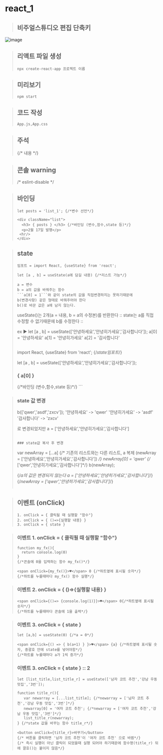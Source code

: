 # react_1
> ## 비주얼스튜디오 편집 단축키
![image](https://user-images.githubusercontent.com/75229868/110595718-b88f4380-81c1-11eb-81b9-de2be4c1345f.png)

> ## 리액트 파일 생성
>```npx create-react-app 프로젝트 이름```
    
> ## 미리보기
>```npm start```

> ## 코드 작성
>```App.js,App.css```

> ## 주석
> {/* 내용 */}

> ## 콘솔 warning 
> /* eslint-disable */

> ## 바인딩
>``` 
> let posts = 'list_1'; {/*변수 선언*/}
> 
><div className="list">
>   <h3> { posts } </h3> {/*바인딩 (변수,함수,state 등)*/}
>   <p>2월 17일 발행</p>
>  <hr/>
></div>
>```

> ## state
> ```
>임포트 = import React, {useState} from 'react'; 
>
> let [a , b] = useState(a에 담길 내용) {/*리스트 가능*/}    
> 
> a = 변수    
> b = a의 값을 바꿔주는 함수
>```a[0] = 1```와 같이 state의 값을 직접변경하지는 못하기때문에
>b(변경사항) 같은 형태로 바꿔주어야 한다
>b()로 바꾼 값은 a에 남지 않는다.
>```
> 
> useState()는 2개(a = 내용, b = a의 수정본)를 반환한다
>:: state는 a를 직접 수정할 수 없기때문에 b를 수정한다 ::    
> 
> ex ▶ let [a , b] = useState(['안녕하세요','안녕히가세요','감사합니다']);
> a[0] = '안녕하세요'
> a[1] = '안녕히가세요'
> a[2] = '감사합니다'
> ```
> 
>```
>import React, {useState} from 'react'; {/*state임포트*/}
>
>let [a , b] = useState(['안녕하세요','안녕히가세요','감사합니다']);
>
>   <h3> { a[0] } </h3> {/*바인딩 (변수,함수,state 등)*/}
>```

>### state 값 변경
>
>b(['qwer','asdf','zxcv']);
>'안녕하세요' -> 'qwer'
>'안녕히가세요' -> 'asdf'
>'감사합니다' -> 'zxcv'
>
>로 변경되었지만
>a = ['안녕하세요','안녕히가세요','감사합니다']
>```
>
>### state값 복사 후 변경
>```
>var newArray = [...a] {/* 기존의 리스트와는 다른 리스트, a 복제 (newArray = ['안녕하세요','안녕히가세요','감사합니다']) */}
>newArray[0] = 'qwer' {/* ['qwer','안녕히가세요','감사합니다']*/}
>b(newArray);
>
>{/*a의 값은 변경되지 않는다 a = ['안녕하세요','안녕히가세요','감사합니다']*/}
>{/*newArray = ['qwer','안녕히가세요','감사합니다']*/}
>```

> ## 이벤트 (onClick)
> ```
> 1. onClick = { 클릭될 때 실행할 "함수"}
> 2. onClick = { ()=>{실행할 내용} }
> 3. onClick = { state }
>```

>### 이벤트 1. onClick = { 클릭될 때 실행할 "함수"}
>```
>function my_fx(){
>   return console.log(0)
>}
>{/*콘솔에 0을 입력하는 함수 my_fx()*/}
>    
><span onClick={my_fx()}>♥</span> 0 {/*하트옆에 표시될 숫자*/}
>{/*하트를 누를때마다 my_fx() 함수 실행*/}
> ```

>### 이벤트 2. onClick = { ()=>{실행할 내용} }
>```
><span onClick={()=> {console.log(1)}}>♥</span> 0{/*하트옆에 표시될 숫자*/}
>{/*하트를 누를때마다 콘솔에 1을 출력*/}
> ```

>### 이벤트 3. onClick = { state }
>```
>let [a,b] = useState(0) {/*a = 0*/}
>
><span onClick={() => { b(a+1) } }>♥</span> {a} {/*하트옆에 표시될 숫자, 중괄호 안에 state를 넣어야함*/}
>{/*하트를 누를때마다 a가 1씩 증가*/}
>```
>
>### 이벤트 3. onClick = { state } :: 2
>
>```
>let [list_title,list_title_r] = useState(['남자 코트 추천','강남 우동 맛집','3번']);
>
>function title_r(){
>    var newarray = [...list_title]; {/*newarray = ['남자 코트 추천','강남 우동 맛집','3번']*/}
>    newarray[0] = '여자 코트 추천'; {/*newarray = ['여자 코트 추천','강남 우동 맛집','3번']*/}
>    list_title_r(newarray);
>} {/*state 값을 바꾸는 함수 title_r*/}
>
><button onClick={title_r}>바꾸기</button> 
>{/* 버튼을 클릭하면 '남자 코트 추천'이 '여자 코트 추천' 으로 바뀜*/}
>{/* 즉시 실행이 아닌 클릭이 되었을때 실행 되어야 하기때문에 함수명(title_r) 뒤에 괄호()는 붙이지 않음*/}
>```
